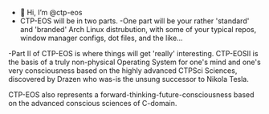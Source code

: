 - 👋 Hi, I’m @ctp-eos
- CTP-EOS will be in two parts.
-One part will be your rather 'standard' and 'branded' Arch Linux distrubution,
with some of your typical repos, window manager configs, dot files, and the like...

-Part II of CTP-EOS is where things will get 'really' interesting.
CTP-EOSII is the basis of a truly non-physical Operating System for one's mind and one's very consciousness
based on the highly advanced CTPSci Sciences, discovered by Drazen who was-is the unsung successor to Nikola Tesla. 

CTP-EOS also represents a forward-thinking-future-consciousness based on the advanced conscious sciences of C-domain.

<!---
ctp-eos/ctp-eos is a ✨ special ✨ repository because its `README.md` (this file) appears on your GitHub profile.
You can click the Preview link to take a look at your changes.
--->
